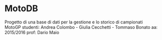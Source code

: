 # MotoDB
Progetto di una base di dati per la gestione e lo storico di campionati MotoGP
studenti: Andrea Colombo - Giulia Cecchetti - Tommaso Bonato
aa: 2015/2016
prof: Dario Maio
